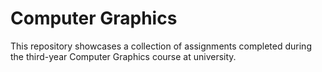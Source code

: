 # Computer Graphics
This repository showcases a collection of assignments completed during the third-year Computer Graphics course at university.
 
